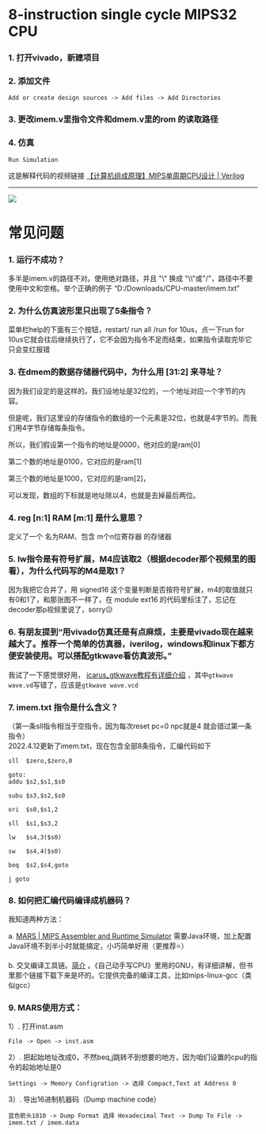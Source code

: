 # 8-instruction single cycle MIPS32 CPU
### 1. 打开vivado，新建项目
### 2. 添加文件
``` 
Add or create design sources -> Add files -> Add Directories
```
### 3. 更改imem.v里指令文件和dmem.v里的rom 的读取路径
### 4. 仿真
```
Run Simulation 
```
这是解释代码的视频链接 [【计算机组成原理】MIPS单周期CPU设计 | Verilog](https://www.bilibili.com/video/BV1rD4y1D7h9)  <hr/>
<img src="https://github.com/qing-2/CPU/blob/master/run.jpg">

# 常见问题
### 1. 运行不成功？
多半是imem.v的路径不对。使用绝对路径，并且 "\\" 换成 "\\\\"或"/"，路径中不要使用中文和空格。举个正确的例子 “D:/Downloads/CPU-master/imem.txt”

### 2. 为什么仿真波形里只出现了5条指令？
菜单栏help的下面有三个按钮，restart/ run all /run for 10us，点一下run for 10us它就会往后继续执行了，它不会因为指令不足而结束，如果指令读取完毕它只会变红报错

### 3. 在dmem的数据存储器代码中，为什么用 [31:2] 来寻址？
因为我们设定的是这样的。我们设地址是32位的，一个地址对应一个字节的内容。

但是呢，我们这里设的存储指令的数组的一个元素是32位，也就是4字节的。而我们用4字节存储每条指令。

所以，我们假设第一个指令的地址是0000，他对应的是ram[0]

第二个数的地址是0100，它对应的是ram[1]

第三个数的地址是1000，它对应的是ram[2]，

可以发现，数组的下标就是地址除以4，也就是去掉最后两位。

### 4. reg [n:1] RAM [m:1] 是什么意思？
定义了一个 名为RAM、包含 m个n位寄存器 的存储器

### 5. lw指令是有符号扩展，M4应该取2（根据decoder那个视频里的图看），为什么代码写的M4是取1？
因为我把它合并了，用 signed16 这个变量判断是否按符号扩展，m4的取值就只有0和1了，和那张图不一样了，在 module ext16 的代码里标注了，忘记在decoder那p视频里说了，sorry😥

### 6. 有朋友提到“用vivado仿真还是有点麻烦，主要是vivado现在越来越大了。推荐一个简单的仿真器，iverilog，windows和linux下都方便安装使用。可以搭配gtkwave看仿真波形。”
我试了一下感觉很好用， [icarus_gtkwave教程有详细介绍](https://brng.dev/blog/technical/tutorial/2019/05/11/icarus_gtkwave/)  ，其中`gtkwave wave.vd`写错了，应该是`gtkwave wave.vcd`
### 7. imem.txt 指令是什么含义？
（第一条sll指令相当于空指令，因为每次reset pc=0 npc就是4 就会错过第一条指令）<br/>
2022.4.12更新了imem.txt，现在包含全部8条指令，汇编代码如下
``` 
sll  $zero,$zero,0

goto:
addu $s2,$s1,$s0

subu $s3,$s2,$s0

ori  $s0,$s1,2

sll  $s1,$s3,2

lw   $s4,3($s0)

sw   $s4,4($s0)

beq  $s2,$s4,goto

j goto
``` 
### 8. 如何把汇编代码编译成机器码？
我知道两种方法：

a.  [MARS | MIPS Assembler and Runtime Simulator](http://courses.missouristate.edu/kenvollmar/mars/index.htm) 需要Java环境，加上配置Java环境不到半小时就能搞定，小巧简单好用（更推荐⭐）

b. 交叉编译工具链。[简介](https://www.bilibili.com/video/BV1Az4y117rY?spm_id_from=333.999.header_right.fav_list.click)
。《自己动手写CPU》里用的GNU，有详细讲解，但书里那个链接下载下来是坏的。它提供完备的编译工具，比如mips-linux-gcc（类似gcc）

### 9. MARS使用方式：
1）. 打开inst.asm
``` 
File -> Open -> inst.asm
```
2）. 把起始地址改成0，不然beq,j跳转不到想要的地方，因为咱们设置的cpu的指令的起始地址是0
``` 
Settings -> Memory Configration -> 选择 Compact,Text at Address 0
```
3）. 导出16进制机器码（Dump machine code）
``` 
蓝色箭头1010 -> Dump Format 选择 Hexadecimal Text -> Dump To File -> imem.txt / imem.data
```
